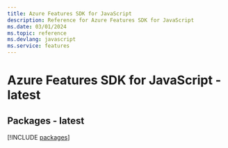 ```yaml
---
title: Azure Features SDK for JavaScript
description: Reference for Azure Features SDK for JavaScript
ms.date: 03/01/2024
ms.topic: reference
ms.devlang: javascript
ms.service: features
---
```

# Azure Features SDK for JavaScript - latest
## Packages - latest
[!INCLUDE [packages](features-index.md)]